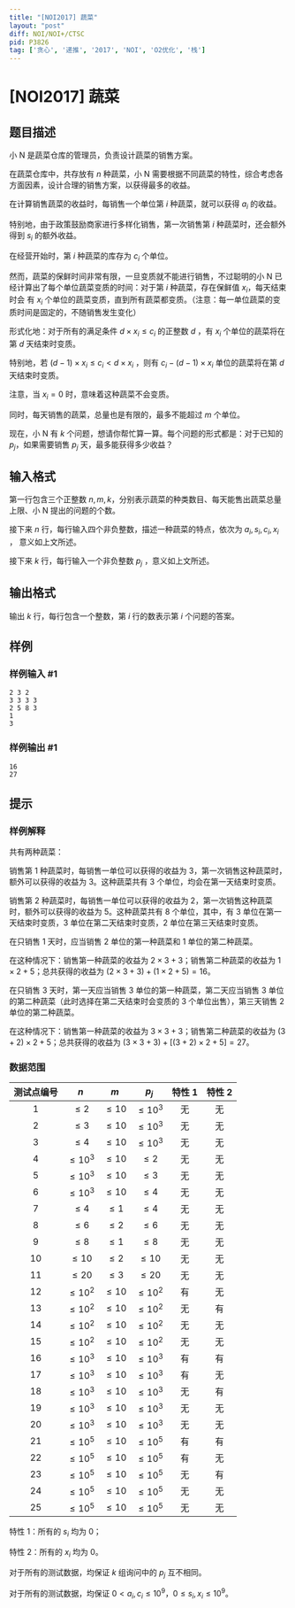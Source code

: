 ```yaml
---
title: "[NOI2017] 蔬菜"
layout: "post"
diff: NOI/NOI+/CTSC
pid: P3826
tag: ['贪心', '递推', '2017', 'NOI', 'O2优化', '栈']
---
```

# [NOI2017] 蔬菜
## 题目描述

小 N 是蔬菜仓库的管理员，负责设计蔬菜的销售方案。

在蔬菜仓库中，共存放有 $n$ 种蔬菜，小 N 需要根据不同蔬菜的特性，综合考虑各方面因素，设计合理的销售方案，以获得最多的收益。

在计算销售蔬菜的收益时，每销售一个单位第 $i$ 种蔬菜，就可以获得 $a_i$ 的收益。

特别地，由于政策鼓励商家进行多样化销售，第一次销售第 $i$ 种蔬菜时，还会额外得到 $s_i$ 的额外收益。

在经营开始时，第 $i$ 种蔬菜的库存为 $c_i$ 个单位。

然而，蔬菜的保鲜时间非常有限，一旦变质就不能进行销售，不过聪明的小 N 已 经计算出了每个单位蔬菜变质的时间：对于第 $i$ 种蔬菜，存在保鲜值 $x_i$，每天结束时会 有 $x_i$ 个单位的蔬菜变质，直到所有蔬菜都变质。（注意：每一单位蔬菜的变质时间是固定的，不随销售发生变化）

形式化地：对于所有的满足条件 $d\times x_i \leq c_i$ 的正整数 $d$ ，有 $x_i$ 个单位的蔬菜将在 第 $d$ 天结束时变质。

特别地，若 $(d - 1)\times x_i \leq c_i < d\times x_i$ ，则有 $c_i - (d - 1)\times x_i$ 单位的蔬菜将在第 $d$ 天结束时变质。

注意，当 $x_i = 0$ 时，意味着这种蔬菜不会变质。

同时，每天销售的蔬菜，总量也是有限的，最多不能超过 $m$ 个单位。

现在，小 N 有 $k$ 个问题，想请你帮忙算一算。每个问题的形式都是：对于已知的 $p_j$，如果需要销售 $p_j$ 天，最多能获得多少收益？
## 输入格式

第一行包含三个正整数 $n,m,k$，分别表示蔬菜的种类数目、每天能售出蔬菜总量上限、小 N 提出的问题的个数。

接下来 $n$ 行，每行输入四个非负整数，描述一种蔬菜的特点，依次为 $a_i,s_i,c_i,x_i$ ， 意义如上文所述。

接下来 $k$ 行，每行输入一个非负整数 $p_j$ ，意义如上文所述。
## 输出格式

输出 $k$ 行，每行包含一个整数，第 $i$ 行的数表示第 $i$ 个问题的答案。
## 样例

### 样例输入 #1
```
2 3 2
3 3 3 3
2 5 8 3
1
3

```
### 样例输出 #1
```
16
27

```
## 提示

### 样例解释

共有两种蔬菜：

销售第 $1$ 种蔬菜时，每销售一单位可以获得的收益为 $3$，第一次销售这种蔬菜时，额外可以获得的收益为 $3$。这种蔬菜共有 $3$ 个单位，均会在第一天结束时变质。

销售第 $2$ 种蔬菜时，每销售一单位可以获得的收益为 $2$，第一次销售这种蔬菜时，额外可以获得的收益为 $5$。这种蔬菜共有 $8$ 个单位，其中，有 $3$ 单位在第一天结束时变质，$3$ 单位在第二天结束时变质，$2$ 单位在第三天结束时变质。

在只销售 $1$ 天时，应当销售 $2$ 单位的第一种蔬菜和 $1$ 单位的第二种蔬菜。

在这种情况下：销售第一种蔬菜的收益为 $2 \times 3 + 3$；销售第二种蔬菜的收益为 $1 \times 2 + 5$；总共获得的收益为 $(2 \times 3 + 3) + (1 \times 2 + 5) = 16$。

在只销售 $3$ 天时，第一天应当销售 $3$ 单位的第一种蔬菜，第二天应当销售 $3$ 单位的第二种蔬菜（此时选择在第二天结束时会变质的 $3$ 个单位出售），第三天销售 $2$ 单位的第二种蔬菜。

在这种情况下：销售第一种蔬菜的收益为 $3 \times 3 + 3$；销售第二种蔬菜的收益为 $(3 + 2) \times 2 + 5$；总共获得的收益为 $(3 \times 3 + 3) + [(3 + 2) \times 2 + 5] = 27$。

### 数据范围

| 测试点编号 |    $n$     |   $m$    |   $p_j$    | 特性 $1$ |    特性 $2$    |
| :--------: | :--------: | :------: | :--------: | :------: | :------------: |
|    $1$     |  $\le 2$   | $\le 10$ | $\le 10^3$ |    无    |       无       |
|    $2$     |  $\le 3$   | $\le 10$ | $\le 10^3$ |    无    |       无       |
|    $3$     |  $\le 4$   | $\le 10$ | $\le 10^3$ |    无    |       无       |
|    $4$     | $\le 10^3$ | $\le 10$ |  $\le 2$   |    无    |       无       |
|    $5$     | $\le 10^3$ | $\le 10$ |  $\le 3$   |    无    |       无       |
|    $6$     | $\le 10^3$ | $\le 10$ |  $\le 4$   |    无    |       无       |
|    $7$     |  $\le 4$   | $\le 1$  |  $\le 4$   |    无    |       无       |
|    $8$     |  $\le 6$   | $\le 2$  |  $\le 6$   |    无    |       无       |
|    $9$     |  $\le 8$   | $\le 1$  |  $\le 8$   |    无    |       无       |
|    $10$    |  $\le 10$  | $\le 2$  |  $\le 10$  |    无    |       无       |
|    $11$    |  $\le 20$  | $\le 3$  |  $\le 20$  |    无    |       无       |
|    $12$    | $\le 10^2$ | $\le 10$ | $\le 10^2$ |    有    | 无 |
|    $13$    | $\le 10^2$ | $\le 10$ | $\le 10^2$ |    无    |       有       |
|    $14$    | $\le 10^2$ | $\le 10$ | $\le 10^2$ |    无    | 无 |
|    $15$    | $\le 10^2$ | $\le 10$ | $\le 10^2$ |    无    | 无 |
|    $16$    | $\le 10^3$ | $\le 10$ | $\le 10^3$ |    有    | 有 |
|    $17$    | $\le 10^3$ | $\le 10$ | $\le 10^3$ |    有    | 无 |
|    $18$    | $\le 10^3$ | $\le 10$ | $\le 10^3$ |    无    |       有       |
|    $19$    | $\le 10^3$ | $\le 10$ | $\le 10^3$ |    无    | 无 |
|    $20$    | $\le 10^3$ | $\le 10$ | $\le 10^3$ |    无    | 无 |
|    $21$    | $\le 10^5$ | $\le 10$ | $\le 10^5$ |    有    | 有 |
|    $22$    | $\le 10^5$ | $\le 10$ | $\le 10^5$ |    有    |       无       |
|    $23$    | $\le 10^5$ | $\le 10$ | $\le 10^5$ |    无    |       有       |
|    $24$    | $\le 10^5$ | $\le 10$ | $\le 10^5$ |    无    |       无       |
|    $25$    | $\le 10^5$ | $\le 10$ | $\le 10^5$ |    无    |       无       |

特性 $1$：所有的 $s_i$ 均为 $0$；

特性 $2$：所有的 $x_i$ 均为 $0$。

对于所有的测试数据，均保证 $k$ 组询问中的 $p_j$ 互不相同。

对于所有的测试数据，均保证 $0<a_i,c_i\le 10^9$，$0\le s_i,x_i\le 10^9$。

